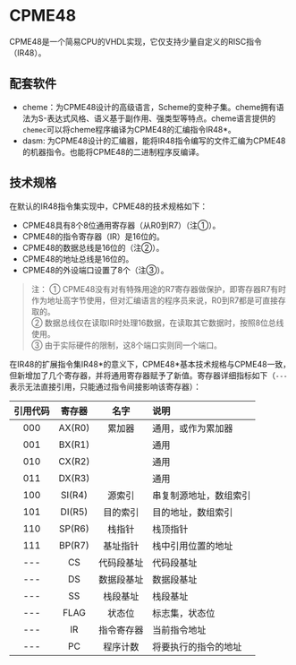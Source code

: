 # CPME48

CPME48是一个简易CPU的VHDL实现，它仅支持少量自定义的RISC指令（IR48）。

## 配套软件

+ cheme：为CPME48设计的高级语言，Scheme的变种子集。cheme拥有语法为S-表达式风格、语义基于副作用、强类型等特点。cheme语言提供的`chemec`可以将cheme程序编译为CPME48的汇编指令IR48\*。
+ dasm: 为CPME48设计的汇编器，能将IR48指令编写的文件汇编为CPME48的机器指令。也能将CPME48的二进制程序反编译。

## 技术规格

在默认的IR48指令集实现中，CPME48的技术规格如下：

+ CPME48具有8个8位通用寄存器（从R0到R7）（注①）。
+ CPME48的指令寄存器（IR）是16位的。
+ CPME48的数据总线是16位的（注②）。
+ CPME48的地址总线是16位的。
+ CPME48的外设端口设置了8个（注③）。

> 注： 
> ① CPME48没有对有特殊用途的R7寄存器做保护，即寄存器R7有时作为地址高字节使用，但对汇编语言的程序员来说，R0到R7都是可直接存取的。  
> ② 数据总线仅在读取IR时处理16数据，在读取其它数据时，按照8位总线使用。  
> ③ 由于实际硬件的限制，这8个端口实则同一个端口。

在IR48的扩展指令集IR48\*的意义下，CPME48\*基本技术规格与CPME48一致，但新增加了几个寄存器，并将通用寄存器赋予了新值。寄存器详细指标如下（`---`表示无法直接引用，只能通过指令间接影响该寄存器）：

| 引用代码 |  寄存器 |    名字  | 说明                 |
| :-----: | :----: |:-------: | :----------------    |
|   000   | AX(R0) | 累加器    | 通用，或作为累加器    |
|   001   | BX(R1) |          | 通用                 |
|   010   | CX(R2) |          | 通用                 |
|   011   | DX(R3) |          | 通用                 |
|   100   | SI(R4) | 源索引    | 串复制源地址，数组索引|
|   101   | DI(R5) | 目的索引  | 目的地址，数组索引    |
|   110   | SP(R6) | 栈指针    | 栈顶指针             |
|   111   | BP(R7) | 基址指针  | 栈中引用位置的地址    |
|   ---   | CS     | 代码段基址| 代码段基址            |
|   ---   | DS     | 数据段基址| 数据段基址            |
|   ---   | SS     | 栈段基址  | 栈段基址             |
|   ---   | FLAG   | 状态位    | 标志集，状态位        |
|   ---   | IR     | 指令寄存器| 当前指令地址          |
|   ---   | PC     | 程序计数  | 将要执行的指令的地址   |